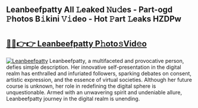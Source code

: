 ## Leanbeefpatty All 𝙻eaked 𝙽u𝚍es - Part-ogd 𝙿hotos B𝚒kini 𝚅𝚒deo - Hot 𝙿art 𝙻eaks HZDPw

# <h2><a href="http://ld1ofj.urlbe.top/?page=Leanbeefpatty">🔗🔗👉👉 Leanbeefpatty P𝚑oto𝚜Vid𝚎o</a></h2>

[![Leanbeefpatty](https://i.imgur.com/eBuTRDB.gif)](http://ld1ofj.urlbe.top/?page=Leanbeefpatty)
Leanbeefpatty, a multifaceted and provocative person, defies simple description. Her innovative self-presentation in the digital realm has enthralled and infuriated followers, sparking debates on consent, artistic expression, and the essence of virtual societies. Although her future course is unknown, her role in redefining the digital sphere is unquestionable. Armed with an unwavering spirit and undeniable allure, Leanbeefpatty journey in the digital realm is unending.
